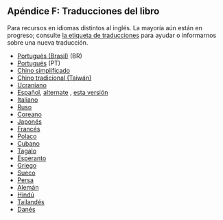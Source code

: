 ## Apéndice F: Traducciones del libro

Para recursos en idiomas distintos al inglés. La mayoría aún están en progreso;
consulte [la etiqueta de traducciones][label] para ayudar o informarnos sobre
una nueva traducción.

[label]: https://github.com/rust-lang/book/issues?q=is%3Aopen+is%3Aissue+label%3ATranslations

- [Portugués (Brasil)](https://github.com/rust-br/rust-book-pt-br) (BR)
- [Portugués](https://github.com/nunojesus/rust-book-pt-pt) (PT)
- [Chino simplificado](https://github.com/KaiserY/trpl-zh-cn)
- [Chino tradicional (Taiwán)](https://github.com/rust-tw/book-tw)
- [Ucraniano](https://github.com/pavloslav/rust-book-uk-ua)
- [Español](https://github.com/thecodix/book), [alternate](https://github.com/ManRR/rust-book-es)
  , [esta versión](https://github.com/RustLangES/rust-book-es)
- [Italiano](https://github.com/EmanueleGurini/book_it)
- [Ruso](https://github.com/rust-lang-ru/book)
- [Coreano](https://github.com/rinthel/rust-lang-book-ko)
- [Japonés](https://github.com/rust-lang-ja/book-ja)
- [Francés](https://github.com/Jimskapt/rust-book-fr)
- [Polaco](https://github.com/paytchoo/book-pl)
- [Cubano](https://github.com/agentzero1/book)
- [Tagalo](https://github.com/josephace135/book)
- [Esperanto](https://github.com/psychoslave/Rust-libro)
- [Griego](https://github.com/TChatzigiannakis/rust-book-greek)
- [Sueco](https://github.com/sebras/book)
- [Persa](https://github.com/RustFarsi/book)
- [Alemán](https://github.com/rust-lang-de/rustbook-de)
- [Hindú](https://github.com/venkatarun95/rust-book-hindi)
- [Tailandés](https://github.com/rust-lang-th/book-th)
- [Danés](https://github.com/DanKHansen/book-dk)
